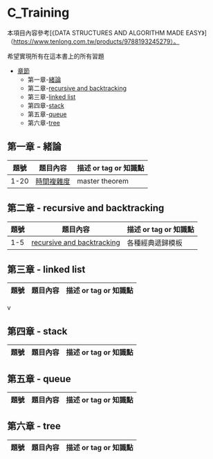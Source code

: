 # C_Training

本項目內容參考[《DATA STRUCTURES AND ALGORITHM MADE EASY》]（https://www.tenlong.com.tw/products/9788193245279）。

希望實現所有在這本書上的所有習題

- [章節](#章節)
  - 第一章-[緒論](#第一章)
  - 第二章-[recursive and backtracking](#第二章)
  - 第三章-[linked list](#第三章)
  - 第四章-[stack](#第四章)
  - 第五章-[queue](#第五章)
  - 第六章-[tree](#第六章)
  

## 第一章 - 緒論

|題號 |題目內容| 描述 or tag or 知識點 |
|----|-------| ------------------- |
|1-20|[時間複雜度](./chapter1/緒論-時間複雜度.md)| master theorem     




## 第二章 - recursive and backtracking

|題號|題目內容 | 描述 or tag or 知識點 |
|---|------- | ------------------- |
|1-5|[recursive and backtracking](./chapter2/recursive_backtracking.md)|各種經典遞歸模板|


## 第三章 - linked list

|題號|題目內容 | 描述 or tag or 知識點 |
|---|------- | ------------------- |

v

## 第四章 - stack

|題號|題目內容 | 描述 or tag or 知識點 |
|---|------- | ------------------- |



## 第五章 - queue

|題號|題目內容 | 描述 or tag or 知識點 |
|---|------- | ------------------- |


## 第六章 - tree

|題號|題目內容 | 描述 or tag or 知識點 |
|---|------- | ------------------- |
